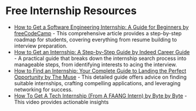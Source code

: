 # Free Internship Resources

*   [How to Get a Software Engineering Internship: A Guide for Beginners by freeCodeCamp](https://www.freecodecamp.org/news/how-to-get-a-software-engineering-internship/) - This comprehensive article provides a step-by-step roadmap for students, covering everything from resume building to interview preparation.
*   [How to Get an Internship: A Step-by-Step Guide by Indeed Career Guide](https://www.indeed.com/career-guide/finding-a-job/how-to-get-an-internship) - A practical guide that breaks down the internship search process into manageable steps, from identifying interests to acing the interview.
*   [How to Find an Internship: Your Complete Guide to Landing the Perfect Opportunity by The Muse](https://www.themuse.com/advice/how-to-find-an-internship) - This detailed guide offers advice on finding suitable internships, crafting compelling applications, and leveraging networking for success.
*   [How To Get A Tech Internship (From A FAANG Intern) by Byte by Byte](https://www.youtube.com/watch?v=R_Q0X8o_5Bw) - This video provides actionable insights